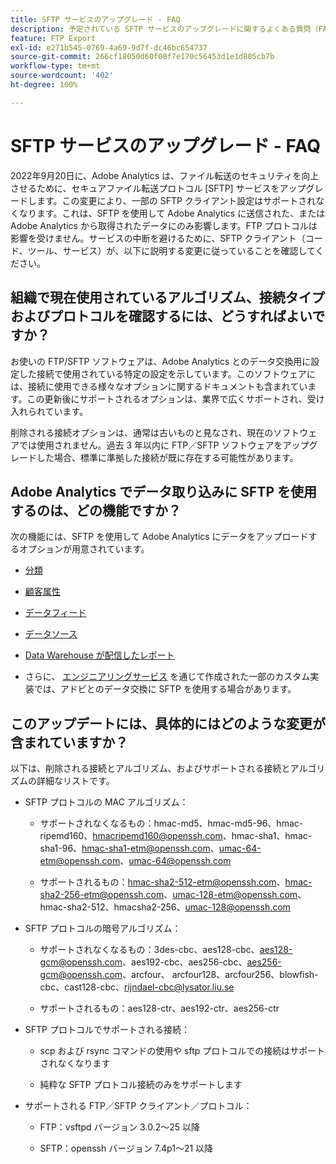 ```yaml
---
title: SFTP サービスのアップグレード - FAQ
description: 予定されている SFTP サービスのアップグレードに関するよくある質問（FAQ）です。
feature: FTP Export
exl-id: e271b545-0769-4a69-9d7f-dc46bc654737
source-git-commit: 266cf18050d60f08f7e170c56453d1e1d805cb7b
workflow-type: tm+mt
source-wordcount: '402'
ht-degree: 100%

---
```


# SFTP サービスのアップグレード - FAQ

2022年9月20日に、Adobe Analytics は、ファイル転送のセキュリティを向上させるために、セキュアファイル転送プロトコル [SFTP] サービスをアップグレードします。この変更により、一部の SFTP クライアント設定はサポートされなくなります。これは、SFTP を使用して Adobe Analytics に送信された、または Adobe Analytics から取得されたデータにのみ影響します。FTP プロトコルは影響を受けません。サービスの中断を避けるために、SFTP クライアント（コード、ツール、サービス）が、以下に説明する変更に従っていることを確認してください。

## 組織で現在使用されているアルゴリズム、接続タイプおよびプロトコルを確認するには、どうすればよいですか？

お使いの FTP/SFTP ソフトウェアは、Adobe Analytics とのデータ交換用に設定した接続で使用されている特定の設定を示しています。このソフトウェアには、接続に使用できる様々なオプションに関するドキュメントも含まれています。この更新後にサポートされるオプションは、業界で広くサポートされ、受け入れられています。

削除される接続オプションは、通常は古いものと見なされ、現在のソフトウェアでは使用されません。過去 3 年以内に FTP／SFTP ソフトウェアをアップグレードした場合、標準に準拠した接続が既に存在する可能性があります。

## Adobe Analytics でデータ取り込みに SFTP を使用するのは、どの機能ですか？

次の機能には、SFTP を使用して Adobe Analytics にデータをアップロードするオプションが用意されています。

* [分類](https://experienceleague.adobe.com/docs/analytics/export/ftp-and-sftp/set-up-ftp-accounts/ftp-saint.html?lang=ja)

* [顧客属性](https://experienceleague.adobe.com/docs/core-services/interface/services/customer-attributes/attributes.html?lang=ja)

* [データフィード](https://experienceleague.adobe.com/docs/analytics/export/ftp-and-sftp/set-up-ftp-accounts/ftp-datafeeds.html?lang=ja)

* [データソース](https://experienceleague.adobe.com/docs/analytics/export/ftp-and-sftp/set-up-ftp-accounts/ftp-datasources.html?lang=ja)

* [Data Warehouse が配信したレポート](https://experienceleague.adobe.com/docs/analytics/export/ftp-and-sftp/set-up-ftp-accounts/ftp-dw-reports.html?lang=ja)

* さらに、 [エンジニアリングサービス](https://experienceleague.adobe.com/docs/analytics/export/ftp-and-sftp/set-up-ftp-accounts/ftp-eng-services.html?lang=ja) を通じて作成された一部のカスタム実装では、アドビとのデータ交換に SFTP を使用する場合があります。

## このアップデートには、具体的にはどのような変更が含まれていますか？

以下は、削除される接続とアルゴリズム、およびサポートされる接続とアルゴリズムの詳細なリストです。

* SFTP プロトコルの MAC アルゴリズム：

   * サポートされなくなるもの：hmac-md5、hmac-md5-96、hmac-ripemd160、hmacripemd160@openssh.com、hmac-sha1、hmac-sha1-96、hmac-sha1-etm@openssh.com、umac-64-etm@openssh.com、umac-64@openssh.com

   * サポートされるもの：hmac-sha2-512-etm@openssh.com、hmac-sha2-256-etm@openssh.com、umac-128-etm@openssh.com、hmac-sha2-512、hmacsha2-256、umac-128@openssh.com

* SFTP プロトコルの暗号アルゴリズム：

   * サポートされなくなるもの：3des-cbc、aes128-cbc、aes128-gcm@openssh.com、aes192-cbc、aes256-cbc、aes256-gcm@openssh.com、arcfour、 arcfour128、arcfour256、blowfish-cbc、cast128-cbc、rijndael-cbc@lysator.liu.se

   * サポートされるもの：aes128-ctr、aes192-ctr、aes256-ctr

* SFTP プロトコルでサポートされる接続：

   * scp および rsync コマンドの使用や sftp プロトコルでの接続はサポートされなくなります

   * 純粋な SFTP プロトコル接続のみをサポートします

* サポートされる FTP／SFTP クライアント／プロトコル：

   * FTP：vsftpd バージョン 3.0.2～25 以降

   * SFTP：openssh バージョン 7.4p1～21 以降
